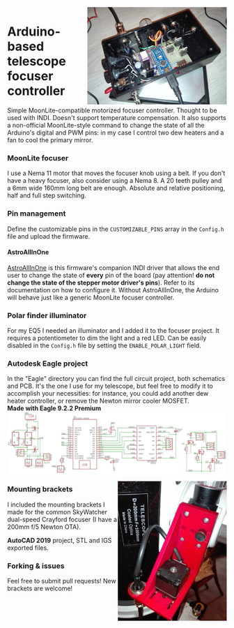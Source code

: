 <img align="right" src="Docs/1.jpg" width="320" >

# Arduino-based telescope focuser controller
Simple MoonLite-compatible motorized focuser controller. Thought to be used with INDI.
Doesn't support temperature compensation.
It also supports a non-official MoonLite-style command to change the state of all the
Arduino's digital and PWM pins: in my case I control two dew heaters and a fan to cool the primary mirror.

### MoonLite focuser
I use a Nema 11 motor that moves the focuser knob using a belt.
If you don't have a heavy focuser, also consider using a Nema 8.
A 20 teeth pulley and a 6mm wide 160mm long belt are enough.
Absolute and relative positioning, half and full step switching.

### Pin management
Define the customizable pins in the `CUSTOMIZABLE_PINS` array in the `Config.h` file and
upload the firmware.

#### AstroAllInOne
<a href="https://github.com/SquareBoot/AstroAllInOne">AstroAllInOne</a>
is this firmware's companion INDI driver that allows the end user to
change the state of **every** pin of the board (pay attention! **do not change the
state of the stepper motor driver's pins**). Refer to its documentation on
how to configure it. Without AstroAllInOne, the Arduino will behave just like
a generic MoonLite focuser controller.

### Polar finder illuminator
For my EQ5 I needed an illuminator and I added it to the focuser project.
It requires a potentiometer to dim the light and a red LED.
Can be easily disabled in the `Config.h` file by setting the `ENABLE_POLAR_LIGHT` field.

### Autodesk Eagle project
In the "Eagle" directory you can find the full circuit project, both schematics and PCB. 
It's the one I use for my telescope, but feel free to modify it to 
accomplish your necessities: for instance, you could add another dew heater controller, 
or remove the Newton mirror cooler MOSFET.
<br>**Made with Eagle 9.2.2 Premium**
<img align="center" src="Docs/SCH.png"><br>

<img align="right" src="Brackets/Sky-Watcher Newton Crayford/3.jpg" width="250" >

### Mounting brackets
I included the mounting brackets I made for the common SkyWatcher 
dual-speed Crayford focuser (I have a 200mm f/5 Newton OTA).

**AutoCAD 2019** project, STL and IGS exported files.

### Forking & issues
Feel free to submit pull requests! New brackets are welcome!
